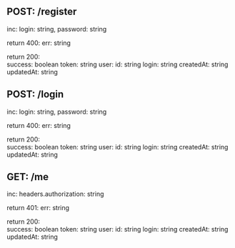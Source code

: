 ## POST: /register

inc: 
  login: string, 
  password: string

return 400:
  err: string

return 200:       
  success: boolean
  token: string
  user: 
    id: string
    login: string
    createdAt: string
    updatedAt: string



## POST: /login

inc: 
  login: string, 
  password: string

return 400:
  err: string

return 200:       
  success: boolean
  token: string
  user: 
    id: string
    login: string
    createdAt: string
    updatedAt: string



## GET: /me

inc:
  headers.authorization: string

return 401:
  err: string

return 200:       
  success: boolean
  token: string
  user: 
    id: string
    login: string
    createdAt: string
    updatedAt: string